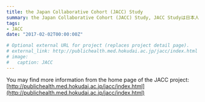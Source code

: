 ```yaml
---
title: the Japan Collaborative Cohort (JACC) Study
summary: the Japan Collaborative Cohort (JACC) Study, JACC Studyは日本人の生活習慣ががんとどのように関連しているかを明らかにすることを目的としています
tags:
- JACC
date: "2017-02-02T00:00:00Z"

# Optional external URL for project (replaces project detail page).
# external_link: http://publichealth.med.hokudai.ac.jp/jacc/index.html
# image:
#   caption: JACC
---
```


You may find more information from the home page of the JACC project: [http://publichealth.med.hokudai.ac.jp/jacc/index.html](http://publichealth.med.hokudai.ac.jp/jacc/index.html)